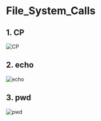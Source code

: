 # File_System_Calls

## 1. CP
![CP](https://user-images.githubusercontent.com/58112625/194413833-7e7f2eee-0766-4652-b875-2861b70a4a42.png)

## 2. echo
![echo](https://user-images.githubusercontent.com/58112625/194413904-97e2ae95-8873-4f45-8593-b04f1e58206a.png)

## 3. pwd
![pwd](https://user-images.githubusercontent.com/58112625/194413949-9066259a-361a-4b02-b039-10489b5002fb.png)
